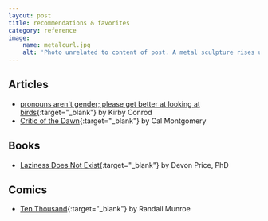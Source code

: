 ```yaml
---
layout: post
title: recommendations & favorites
category: reference
image:
    name: metalcurl.jpg
    alt: 'Photo unrelated to content of post. A metal sculpture rises up and curls into itself, with similar sculptures around it. Looking through the very center of the curve, an any-gender bathroom sign is visible.'
---
```


## Articles

- [pronouns aren't gender; please get better at looking at birds](https://kconrod.medium.com/pronouns-arent-gender-please-get-better-at-looking-at-birds-8e6310ef455a){:target="_blank"} by Kirby Conrod
- [Critic of the Dawn](http://raggededgemagazine.com/0501/0501cov.htm){:target="_blank"} by Cal Montgomery

## Books

- [Laziness Does Not Exist](https://bookshop.org/p/books/laziness-does-not-exist-devon-price/14871468){:target="_blank"} by Devon Price, PhD

## Comics

- [Ten Thousand](https://xkcd.com/1053/){:target="_blank"} by Randall Munroe
